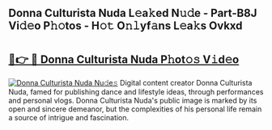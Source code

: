 ## Donna Culturista Nuda L𝚎a𝚔ed N𝚞𝚍e - Part-B8J Vi𝚍𝚎o P𝚑𝚘tos - H𝚘𝚝 O𝚗𝚕yf𝚊ns L𝚎a𝚔s Ovkxd

# <h2><a href="http://kf8p5tx.oniu.top/?m=Donna+Culturista+Nuda">🔗👉 🔴 Donna Culturista Nuda P𝚑ot𝚘𝚜 V𝚒d𝚎o</a></h2>

[![Donna Culturista Nuda Nu𝚍e𝚜](https://i.imgur.com/0qMVB7G.gif)](http://kf8p5tx.oniu.top/?m=Donna+Culturista+Nuda)
Digital content creator Donna Culturista Nuda, famed for publishing dance and lifestyle ideas, through performances and personal vlogs. Donna Culturista Nuda's public image is marked by its open and sincere demeanor, but the complexities of his personal life remain a source of intrigue and fascination.  
